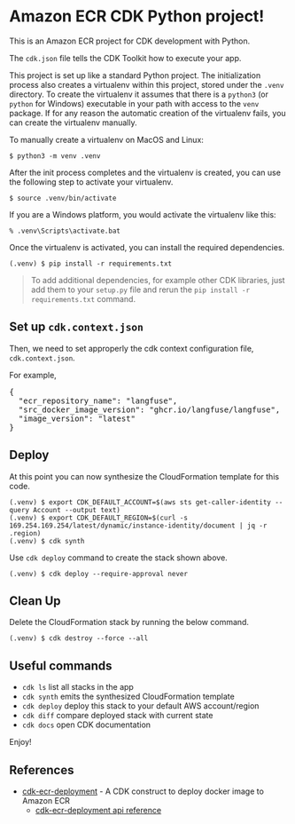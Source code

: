 
# Amazon ECR CDK Python project!

This is an Amazon ECR project for CDK development with Python.

The `cdk.json` file tells the CDK Toolkit how to execute your app.

This project is set up like a standard Python project.  The initialization
process also creates a virtualenv within this project, stored under the `.venv`
directory.  To create the virtualenv it assumes that there is a `python3`
(or `python` for Windows) executable in your path with access to the `venv`
package. If for any reason the automatic creation of the virtualenv fails,
you can create the virtualenv manually.

To manually create a virtualenv on MacOS and Linux:

```
$ python3 -m venv .venv
```

After the init process completes and the virtualenv is created, you can use the following
step to activate your virtualenv.

```
$ source .venv/bin/activate
```

If you are a Windows platform, you would activate the virtualenv like this:

```
% .venv\Scripts\activate.bat
```

Once the virtualenv is activated, you can install the required dependencies.

```
(.venv) $ pip install -r requirements.txt
```

> To add additional dependencies, for example other CDK libraries, just add
> them to your `setup.py` file and rerun the `pip install -r requirements.txt`
> command.

## Set up `cdk.context.json`

Then, we need to set approperly the cdk context configuration file, `cdk.context.json`.

For example,
<pre>
{
  "ecr_repository_name": "langfuse",
  "src_docker_image_version": "ghcr.io/langfuse/langfuse",
  "image_version": "latest"
}
</pre>

## Deploy

At this point you can now synthesize the CloudFormation template for this code.

```
(.venv) $ export CDK_DEFAULT_ACCOUNT=$(aws sts get-caller-identity --query Account --output text)
(.venv) $ export CDK_DEFAULT_REGION=$(curl -s 169.254.169.254/latest/dynamic/instance-identity/document | jq -r .region)
(.venv) $ cdk synth
```

Use `cdk deploy` command to create the stack shown above.

```
(.venv) $ cdk deploy --require-approval never
```

## Clean Up

Delete the CloudFormation stack by running the below command.

```
(.venv) $ cdk destroy --force --all
```

## Useful commands

 * `cdk ls`          list all stacks in the app
 * `cdk synth`       emits the synthesized CloudFormation template
 * `cdk deploy`      deploy this stack to your default AWS account/region
 * `cdk diff`        compare deployed stack with current state
 * `cdk docs`        open CDK documentation

Enjoy!

## References

 * [cdk-ecr-deployment](https://github.com/cdklabs/cdk-ecr-deployment) - A CDK construct to deploy docker image to Amazon ECR
   * [cdk-ecr-deployment api reference](https://github.com/cdklabs/cdk-ecr-deployment/blob/main/API.md)
